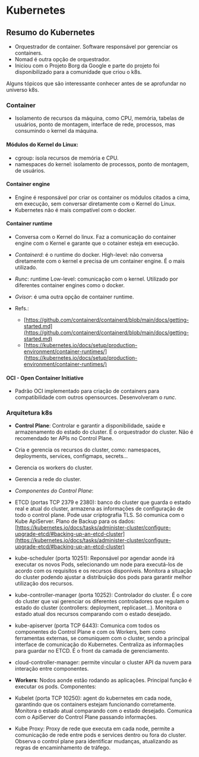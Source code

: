 # Kubernetes

## Resumo do Kubernetes
  - Orquestrador de container. Software responsável por gerenciar os containers.
  - Nomad é outra opção de orquestrador.
  - Iniciou com o Projeto Borg da Google e parte do projeto foi disponibilizado para a comunidade que criou o k8s.
  
Alguns tópicos que são interessante conhecer antes de se aprofundar no universo k8s.

### Container
  - Isolamento de recursos da máquina, como CPU, memória, tabelas de usuários, ponto de montagem, interface de rede, processos, mas consumindo o kernel da máquina.

#### Módulos do Kernel do Linux:
  - cgroup: isola recursos de memória e CPU.
  - namespaces do kernel: isolamento de processos, ponto de montagem, de usuários.

#### Container engine
  - Engine é responsável por criar os container os módulos citados a cima, em execução, sem conversar diretamente com o Kernel do Linux.  
  - Kubernetes não é mais compatível com o docker.

#### Container runtime
  - Conversa com o Kernel do linux. Faz a comunicação do container engine com o Kernel e garante que o cotainer esteja em execução.
  - *Containerd*: é o runtime do docker. High-level: não conversa diretamente com o kernel e precisa de um container engine. É o mais utilizado.
  - *Runc*: runtime Low-level: comunicação com o kernel. Utilizado por diferentes container engines como o docker.
  - *Gvisor*: é uma outra opção de container runtime.

  - Refs.: 
    - [https://github.com/containerd/containerd/blob/main/docs/getting-started.md](https://github.com/containerd/containerd/blob/main/docs/getting-started.md)
    - [https://kubernetes.io/docs/setup/production-environment/container-runtimes/](https://kubernetes.io/docs/setup/production-environment/container-runtimes/)

#### OCI - Open Container Initiative
  - Padrão OCI implementado para criação de containers para compatibilidade com outros opensources. Desenvolveram o *runc*.

### Arquitetura k8s

 - **Control Plane**: Controlar e garantir a disponibilidade, saúde e armazenamento do estado do cluster. É o orquestrador do cluster. Não é recomendado ter APIs no Control Plane.
  - Cria e gerencia os recursos do cluster, como: namespaces, deployments, services, configmaps, secrets...
  - Gerencia os workers do cluster.
  - Gerencia a rede do cluster.
  - *Componentes do Control Plane*: 
   - ETCD (portas TCP 2379 e 2380): banco do cluster que guarda o estado real e atual do cluster, armazena as informações de configuração de todo o control plane. Pode usar criptografia TLS. Só comunica com o Kube ApiServer. Plano de Backup para os dados: [https://kubernetes.io/docs/tasks/administer-cluster/configure-upgrade-etcd/#backing-up-an-etcd-cluster](https://kubernetes.io/docs/tasks/administer-cluster/configure-upgrade-etcd/#backing-up-an-etcd-cluster)
   - kube-scheduler (porta 10251): Reponsável por agendar aonde irá executar os novos Pods, selecionando um node para executá-los de acordo com os requisitos e os recursos disponíveis. Monitora a situação do cluster podendo ajustar a distribuição dos pods para garantir melhor utilização dos recursos.
   - kube-controller-manager (porta 10252): Controlador do cluster. É o core do cluster que vai gerenciar os diferentes controladores que regulam o estado do cluster (controllers: deployment, replicaset...). Monitora o estado atual dos recursos comparando com o estado desejado. 
   -  kube-apiserver (porta TCP 6443): Comunica com todos os componentes do Control Plane e com os Workers, bem como ferramentas externas, se comuniquem com o cluster, sendo a principal interface de comunicação do Kubernetes. Centraliza as informações para guardar no ETCD. É o front da camada de gerenciamento.
   - cloud-controller-manager: permite vincular o cluster API da nuvem para interação entre componentes.
   
  - **Workers**: Nodos aonde estão rodando as aplicações. Principal função é executar os pods.
  Componentes:
   - Kubelet (porta TCP 10250): agent do kubernetes em cada node, garantindo que os containers estejam funcionando corretamente. Monitora o estado atual comparando com o estado desejado. Comunica com o ApiServer do Control Plane passando informações.
   - Kube Proxy: Proxy de rede que executa em cada node, permite a comunicação de rede entre pods e services dentro ou fora do cluster. Observa o control plane para identificar mudanças, atualizando as regras de encaminhamento de tráfego.
